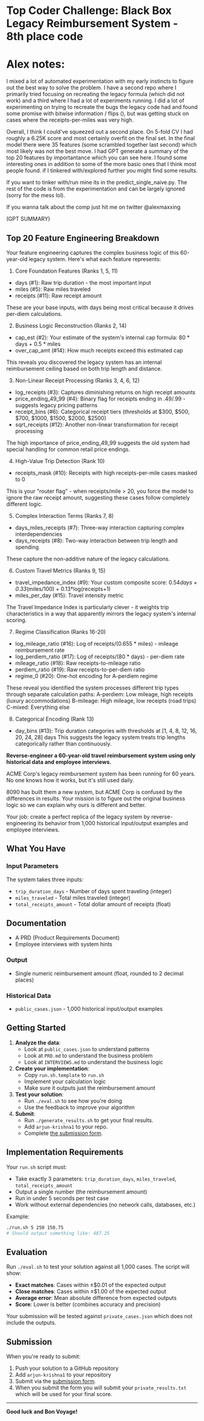 # Top Coder Challenge: Black Box Legacy Reimbursement System - 8th place code


# Alex notes:

I mixed a lot of automated experimentation with my early instincts to figure out the best way to solve the problem. I have a second repo where I primarily tried focusing on recreating the legacy formula (which did not work) and a third where I had a lot of experiments running. I did a lot of experimenting on trying to recreate the bugs the legacy code had and found some promise with bitwise information / flips (), but was getting stuck on cases where the receipts-per-miles was very high.

Overall, I think I could've squeezed out a second place. On 5-fold CV I had roughly a 6.25K score and most certainly overfit on the final set. In the final model there were 35 features (some scrambled together last second) which most likely was not the best move. I had GPT generate a summary of the top 20 features by importantance which you can see here. I found some interesting ones in addition to some of the more basic ones that I think most people found. if I tinkered with/explored further you might find some results.

If you want to tinker with/run mine its in the predict_single_naive.py. The rest of the code is from the experimentation and can be largely ignored (sorry for the mess lol). 

If you wanna talk about the comp just hit me on twitter @alexmaxxing

(GPT SUMMARY)
## Top 20 Feature Engineering Breakdown
Your feature engineering captures the complex business logic of this 60-year-old legacy system. Here's what each feature represents:
1. Core Foundation Features (Ranks 1, 5, 11)
- days (#1): Raw trip duration - the most important input
- miles (#5): Raw miles traveled
- receipts (#11): Raw receipt amount

These are your base inputs, with days being most critical because it drives per-diem calculations.

2. Business Logic Reconstruction (Ranks 2, 14)
- cap_est (#2): Your estimate of the system's internal cap formula: 80 * days + 0.5 * miles
- over_cap_amt (#14): How much receipts exceed this estimated cap

This reveals you discovered the legacy system has an internal reimbursement ceiling based on both trip length and distance.

3. Non-Linear Receipt Processing (Ranks 3, 4, 6, 12)
- log_receipts (#3): Captures diminishing returns on high receipt amounts
- price_ending_49_99 (#4): Binary flag for receipts ending in .49/.99 - suggests legacy pricing patterns
- receipt_bins (#6): Categorical receipt tiers (thresholds at $300, $500, $700, $1000, $1500, $2000, $2500)
- sqrt_receipts (#12): Another non-linear transformation for receipt processing

The high importance of price_ending_49_99 suggests the old system had special handling for common retail price endings.

4. High-Value Trip Detection (Rank 10)
- receipts_mask (#10): Receipts with high receipts-per-mile cases masked to 0

This is your "router flag" - when receipts/mile > 20, you force the model to ignore the raw receipt amount, suggesting these cases follow completely different logic.

5. Complex Interaction Terms (Ranks 7, 8)
- days_miles_receipts (#7): Three-way interaction capturing complex interdependencies
- days_receipts (#8): Two-way interaction between trip length and spending

These capture the non-additive nature of the legacy calculations.

6. Custom Travel Metrics (Ranks 9, 15)
- travel_impedance_index (#9): Your custom composite score: 0.54*days + 0.33*(miles/100) + 0.13*log(receipts+1)
- miles_per_day (#15): Travel intensity metric

The Travel Impedance Index is particularly clever - it weights trip characteristics in a way that apparently mirrors the legacy system's internal scoring.

7. Regime Classification (Ranks 16-20)
- log_mileage_ratio (#16): Log of receipts/(0.655 * miles) - mileage reimbursement rate
- log_perdiem_ratio (#17): Log of receipts/(80 * days) - per-diem rate
- mileage_ratio (#18): Raw receipts-to-mileage ratio
- perdiem_ratio (#19): Raw receipts-to-per-diem ratio
- regime_0 (#20): One-hot encoding for A-perdiem regime

These reveal you identified the system processes different trip types through separate calculation paths:
A-perdiem: Low mileage, high receipts (luxury accommodations)
B-mileage: High mileage, low receipts (road trips)
C-mixed: Everything else

8. Categorical Encoding (Rank 13)
- day_bins (#13): Trip duration categories with thresholds at [1, 4, 8, 12, 16, 20, 24, 28] days
This suggests the legacy system treats trip lengths categorically rather than continuously.



**Reverse-engineer a 60-year-old travel reimbursement system using only historical data and employee interviews.**

ACME Corp's legacy reimbursement system has been running for 60 years. No one knows how it works, but it's still used daily.

8090 has built them a new system, but ACME Corp is confused by the differences in results. Your mission is to figure out the original business logic so we can explain why ours is different and better.

Your job: create a perfect replica of the legacy system by reverse-engineering its behavior from 1,000 historical input/output examples and employee interviews.

## What You Have

### Input Parameters

The system takes three inputs:

- `trip_duration_days` - Number of days spent traveling (integer)
- `miles_traveled` - Total miles traveled (integer)
- `total_receipts_amount` - Total dollar amount of receipts (float)

## Documentation

- A PRD (Product Requirements Document)
- Employee interviews with system hints

### Output

- Single numeric reimbursement amount (float, rounded to 2 decimal places)

### Historical Data

- `public_cases.json` - 1,000 historical input/output examples

## Getting Started

1. **Analyze the data**: 
   - Look at `public_cases.json` to understand patterns
   - Look at `PRD.md` to understand the business problem
   - Look at `INTERVIEWS.md` to understand the business logic
2. **Create your implementation**:
   - Copy `run.sh.template` to `run.sh`
   - Implement your calculation logic
   - Make sure it outputs just the reimbursement amount
3. **Test your solution**: 
   - Run `./eval.sh` to see how you're doing
   - Use the feedback to improve your algorithm
4. **Submit**:
   - Run `./generate_results.sh` to get your final results.
   - Add `arjun-krishna1` to your repo.
   - Complete [the submission form](https://forms.gle/sKFBV2sFo2ADMcRt8).

## Implementation Requirements

Your `run.sh` script must:

- Take exactly 3 parameters: `trip_duration_days`, `miles_traveled`, `total_receipts_amount`
- Output a single number (the reimbursement amount)
- Run in under 5 seconds per test case
- Work without external dependencies (no network calls, databases, etc.)

Example:

```bash
./run.sh 5 250 150.75
# Should output something like: 487.25
```

## Evaluation

Run `./eval.sh` to test your solution against all 1,000 cases. The script will show:

- **Exact matches**: Cases within ±$0.01 of the expected output
- **Close matches**: Cases within ±$1.00 of the expected output
- **Average error**: Mean absolute difference from expected outputs
- **Score**: Lower is better (combines accuracy and precision)

Your submission will be tested against `private_cases.json` which does not include the outputs.

## Submission

When you're ready to submit:

1. Push your solution to a GitHub repository
2. Add `arjun-krishna1` to your repository
3. Submit via the [submission form](https://forms.gle/sKFBV2sFo2ADMcRt8).
4. When you submit the form you will submit your `private_results.txt` which will be used for your final score.

---

**Good luck and Bon Voyage!**
